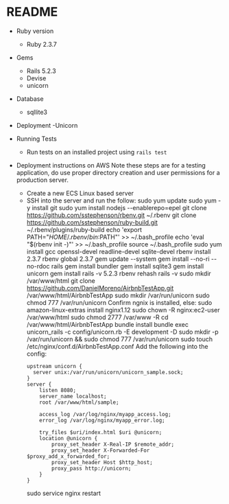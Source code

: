 # README

* Ruby version
	- Ruby 2.3.7 

* Gems
	- Rails 5.2.3
	- Devise
	- unicorn

* Database
	- sqllite3

* Deployment
	-Unicorn

* Running Tests
	- Run tests on an installed project using ```rails test```

* Deployment instructions on AWS
	Note these steps are for a testing application, do use proper directory creation and user permissions for a production server.
	- Create a new ECS Linux based server
	- SSH into the server and run the follow:
		sudo yum update
		sudo yum -y install git
		sudo yum install nodejs --enablerepo=epel
		git clone https://github.com/sstephenson/rbenv.git ~/.rbenv
		git clone https://github.com/sstephenson/ruby-build.git ~/.rbenv/plugins/ruby-build
		echo 'export PATH="$HOME/.rbenv/bin:$PATH"' >> ~/.bash_profile
		echo 'eval "$(rbenv init -)"' >> ~/.bash_profile
		source ~/.bash_profile
		sudo yum install gcc openssl-devel readline-devel sqlite-devel
		rbenv install 2.3.7 
		rbenv global 2.3.7 
		gem update --system
		gem install --no-ri --no-rdoc rails
		gem install bundler
		gem install sqlite3
		gem install unicorn
		gem install rails -v 5.2.3
		rbenv rehash
		rails -v
		sudo mkdir /var/www/html
		git clone https://github.com/DanielMoreno/AirbnbTestApp.git /var/www/html/AirbnbTestApp
		sudo mkdir /var/run/unicorn
		sudo chmod 777 /var/run/unicorn
		Confirm ngnix is installed, else: sudo amazon-linux-extras install nginx1.12
		sudo chown -R nginx:ec2-user /var/www/html
		sudo chmod 2777 /var/www -R
		cd /var/www/html/AirbnbTestApp
		bundle install
		bundle exec unicorn_rails -c config/unicorn.rb -E development -D 
		sudo mkdir -p /var/run/unicorn && sudo chmod 777 /var/run/unicorn
		sudo touch /etc/nginx/conf.d/AirbnbTestApp.conf
		Add the following into the config:
		```
		upstream unicorn {
		  server unix:/var/run/unicorn/unicorn_sample.sock;
		}
		server {
		    listen 8080;
		    server_name localhost;
		    root /var/www/html/sample;

		    access_log /var/log/nginx/myapp_access.log;
		    error_log /var/log/nginx/myapp_error.log;

		    try_files $uri/index.html $uri @unicorn;
		    location @unicorn {
		        proxy_set_header X-Real-IP $remote_addr;
		        proxy_set_header X-Forwarded-For $proxy_add_x_forwarded_for;
		        proxy_set_header Host $http_host;
		        proxy_pass http://unicorn;
		    }
		}
		```
		sudo service nginx restart
